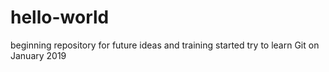 # hello-world
beginning repository for future ideas and training
started try to learn Git on January 2019
